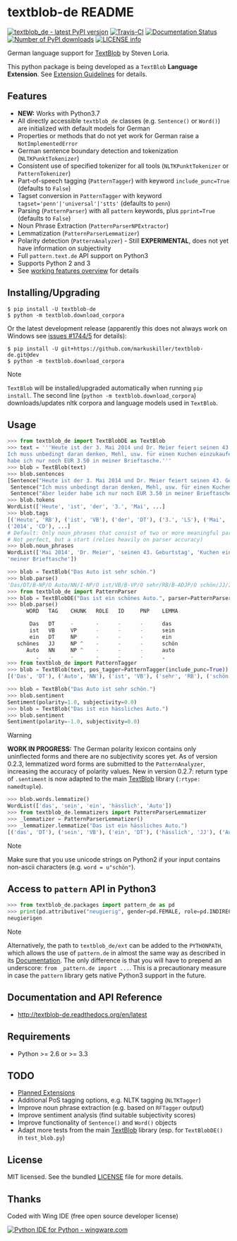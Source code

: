 textblob-de README
==================

[![textblob\_de - latest PyPI version](https://img.shields.io/pypi/v/textblob-de.svg)](https://pypi.python.org/pypi/textblob-de/)
[![Travis-CI](https://travis-ci.org/markuskiller/textblob-de.png?branch=dev)](https://travis-ci.org/markuskiller/textblob-de)
[![Documentation Status](https://readthedocs.org/projects/textblob-de/badge/?version=latest)](http://textblob-de.readthedocs.org/en/latest/)
[![Number of PyPI downloads](https://img.shields.io/pypi/dm/textblob-de.svg)](https://pypi.python.org/pypi/textblob-de/)
[![LICENSE info](https://img.shields.io/github/license/markuskiller/textblob-de.svg)](http://choosealicense.com/licenses/mit/)

German language support for
[TextBlob](http://textblob.readthedocs.org/en/dev/) by Steven Loria.

This python package is being developed as a `TextBlob` **Language
Extension**. See [Extension
Guidelines](https://textblob.readthedocs.org/en/dev/contributing.html)
for details.

Features
--------

-   **NEW:** Works with Python3.7
-   All directly accessible `textblob_de` classes (e.g. `Sentence()` or
    `Word()`) are initialized with default models for German
-   Properties or methods that do not yet work for German raise a
    `NotImplementedError`
-   German sentence boundary detection and tokenization
    (`NLTKPunktTokenizer`)
-   Consistent use of specified tokenizer for all tools
    (`NLTKPunktTokenizer` or `PatternTokenizer`)
-   Part-of-speech tagging (`PatternTagger`) with keyword
    `include_punc=True` (defaults to `False`)
-   Tagset conversion in `PatternTagger` with keyword
    `tagset='penn'|'universal'|'stts'` (defaults to `penn`)
-   Parsing (`PatternParser`) with all `pattern` keywords, plus
    `pprint=True` (defaults to `False`)
-   Noun Phrase Extraction (`PatternParserNPExtractor`)
-   Lemmatization (`PatternParserLemmatizer`)
-   Polarity detection (`PatternAnalyzer`) - Still **EXPERIMENTAL**,
    does not yet have information on subjectivity
-   Full `pattern.text.de` API support on Python3
-   Supports Python 2 and 3
-   See [working features
    overview](http://langui.ch/nlp/python/textblob-de-dev/) for details

Installing/Upgrading
--------------------

    $ pip install -U textblob-de
    $ python -m textblob.download_corpora

Or the latest development release (apparently this does not always work
on Windows see [issues \#1744/5](https://github.com/pypa/pip/pull/1745)
for details):

    $ pip install -U git+https://github.com/markuskiller/textblob-de.git@dev
    $ python -m textblob.download_corpora

Note

`TextBlob` will be installed/upgraded automatically when running
`pip install`. The second line (`python -m textblob.download_corpora`)
downloads/updates nltk corpora and language models used in `TextBlob`.

Usage
-----

``` python
>>> from textblob_de import TextBlobDE as TextBlob
>>> text = '''Heute ist der 3. Mai 2014 und Dr. Meier feiert seinen 43. Geburtstag. 
Ich muss unbedingt daran denken, Mehl, usw. für einen Kuchen einzukaufen. Aber leider 
habe ich nur noch EUR 3.50 in meiner Brieftasche.'''
>>> blob = TextBlob(text)
>>> blob.sentences
[Sentence("Heute ist der 3. Mai 2014 und Dr. Meier feiert seinen 43. Geburtstag."),
 Sentence("Ich muss unbedingt daran denken, Mehl, usw. für einen Kuchen einzukaufen."),
 Sentence("Aber leider habe ich nur noch EUR 3.50 in meiner Brieftasche.")]
>>> blob.tokens
WordList(['Heute', 'ist', 'der', '3.', 'Mai', ...]
>>> blob.tags
[('Heute', 'RB'), ('ist', 'VB'), ('der', 'DT'), ('3.', 'LS'), ('Mai', 'NN'), 
('2014', 'CD'), ...]
# Default: Only noun_phrases that consist of two or more meaningful parts are displayed.
# Not perfect, but a start (relies heavily on parser accuracy)
>>> blob.noun_phrases
WordList(['Mai 2014', 'Dr. Meier', 'seinen 43. Geburtstag', 'Kuchen einzukaufen', 
'meiner Brieftasche'])
```

``` python
>>> blob = TextBlob("Das Auto ist sehr schön.")
>>> blob.parse()
'Das/DT/B-NP/O Auto/NN/I-NP/O ist/VB/B-VP/O sehr/RB/B-ADJP/O schön/JJ/I-ADJP/O'
>>> from textblob_de import PatternParser
>>> blob = TextBlobDE("Das ist ein schönes Auto.", parser=PatternParser(pprint=True, lemmata=True))
>>> blob.parse()
      WORD   TAG    CHUNK   ROLE   ID     PNP    LEMMA   

       Das   DT     -       -      -      -      das     
       ist   VB     VP      -      -      -      sein    
       ein   DT     NP      -      -      -      ein     
   schönes   JJ     NP ^    -      -      -      schön   
      Auto   NN     NP ^    -      -      -      auto    
         .   .      -       -      -      -      .       
>>> from textblob_de import PatternTagger
>>> blob = TextBlob(text, pos_tagger=PatternTagger(include_punc=True))
[('Das', 'DT'), ('Auto', 'NN'), ('ist', 'VB'), ('sehr', 'RB'), ('schön', 'JJ'), ('.', '.')]
```

``` python
>>> blob = TextBlob("Das Auto ist sehr schön.")
>>> blob.sentiment
Sentiment(polarity=1.0, subjectivity=0.0)
>>> blob = TextBlob("Das ist ein hässliches Auto.")     
>>> blob.sentiment
Sentiment(polarity=-1.0, subjectivity=0.0)
```

Warning

**WORK IN PROGRESS:** The German polarity lexicon contains only
uninflected forms and there are no subjectivity scores yet. As of
version 0.2.3, lemmatized word forms are submitted to the
`PatternAnalyzer`, increasing the accuracy of polarity values. New in
version 0.2.7: return type of `.sentiment` is now adapted to the main
[TextBlob](http://textblob.readthedocs.org/en/dev/) library
(`:rtype: namedtuple`).

``` python
>>> blob.words.lemmatize()
WordList(['das', 'sein', 'ein', 'hässlich', 'Auto'])
>>> from textblob_de.lemmatizers import PatternParserLemmatizer
>>> _lemmatizer = PatternParserLemmatizer()
>>> _lemmatizer.lemmatize("Das ist ein hässliches Auto.")
[('das', 'DT'), ('sein', 'VB'), ('ein', 'DT'), ('hässlich', 'JJ'), ('Auto', 'NN')]
```

Note

Make sure that you use unicode strings on Python2 if your input contains
non-ascii characters (e.g. `word = u"schön"`).

Access to `pattern` API in Python3
----------------------------------

``` python
>>> from textblob_de.packages import pattern_de as pd
>>> print(pd.attributive("neugierig", gender=pd.FEMALE, role=pd.INDIRECT, article="die"))
neugierigen
```

Note

Alternatively, the path to `textblob_de/ext` can be added to the
`PYTHONPATH`, which allows the use of `pattern.de` in almost the same
way as described in its
[Documentation](http://www.clips.ua.ac.be/pages/pattern-de). The only
difference is that you will have to prepend an underscore:
`from _pattern.de import ...`. This is a precautionary measure in case
the `pattern` library gets native Python3 support in the future.

Documentation and API Reference
-------------------------------

-   <http://textblob-de.readthedocs.org/en/latest>

Requirements
------------

-   Python &gt;= 2.6 or &gt;= 3.3

TODO
----

-   [Planned
    Extensions](http://textblob-de.readthedocs.org/en/latest/extensions.html)
-   Additional PoS tagging options, e.g. NLTK tagging (`NLTKTagger`)
-   Improve noun phrase extraction (e.g. based on `RFTagger` output)
-   Improve sentiment analysis (find suitable subjectivity scores)
-   Improve functionality of `Sentence()` and `Word()` objects
-   Adapt more tests from the main
    [TextBlob](http://textblob.readthedocs.org/en/dev/) library (esp.
    for `TextBlobDE()` in `test_blob.py`)

License
-------

MIT licensed. See the bundled
[LICENSE](https://github.com/markuskiller/textblob-de/blob/master/LICENSE)
file for more details.

Thanks
------

Coded with Wing IDE (free open source developer license)

[![Python IDE for Python - wingware.com](https://wingware.com/images/wingware-logo-180x58.png)](https://wingware.com/store/free)
